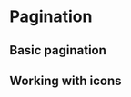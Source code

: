 # Pagination

## Basic pagination

<code-preview>
  <template>
    <nav aria-label="Page navigation example">
      <ul class="inline-flex overflow-hidden border border-solid rounded">
        <li class="inline-block px-3 py-2 text-base font-normal leading-6 text-center text-blue-600 align-middle border-r border-solid cursor-pointer hover:bg-gray-200 active:bg-gray-200 focus:outline-none"><a class="page-link" href="#">Previous</a></li>
        <li class="inline-block px-3 py-2 text-base font-normal leading-6 text-center text-blue-600 align-middle border-r border-solid cursor-pointer hover:bg-gray-200 active:bg-gray-200 focus:outline-none"><a class="page-link" href="#">1</a></li>
        <li class="inline-block px-3 py-2 text-base font-normal leading-6 text-center text-blue-600 align-middle border-r border-solid cursor-pointer hover:bg-gray-200 active:bg-gray-200 focus:outline-none"><a class="page-link" href="#">2</a></li>
        <li class="inline-block px-3 py-2 text-base font-normal leading-6 text-center text-blue-600 align-middle border-r border-solid cursor-pointer hover:bg-gray-200 active:bg-gray-200 focus:outline-none"><a class="page-link" href="#">3</a></li>
        <li class="inline-block px-3 py-2 text-base font-normal leading-6 text-center text-blue-600 align-middle border-solid cursor-pointer hover:bg-gray-200 active:bg-gray-200 focus:outline-none"><a class="page-link" href="#">Next</a></li>
      </ul>
    </nav>
  </template>
</code-preview>

## Working with icons

<code-preview>
  <template>
    <nav aria-label="Page navigation example">
      <ul class="inline-flex overflow-hidden border border-solid rounded">
        <li class="inline-block px-3 py-2 text-base font-normal leading-6 text-center text-blue-600 align-middle border-r border-solid cursor-pointer hover:bg-gray-200 focus:outline-none active:bg-gray-200">
          <a href="#" aria-label="Previous">
            <span aria-hidden="true">&laquo;</span>
          </a>
        </li>
        <li class="inline-block px-3 py-2 text-base font-normal leading-6 text-center text-blue-600 align-middle border-r border-solid cursor-pointer hover:bg-gray-200 focus:outline-none active:bg-gray-200"><a class="page-link" href="#">1</a></li>
        <li class="inline-block px-3 py-2 text-base font-normal leading-6 text-center text-blue-600 align-middle border-r border-solid cursor-pointer hover:bg-gray-200 focus:outline-none active:bg-gray-200"><a class="page-link" href="#">2</a></li>
        <li class="inline-block px-3 py-2 text-base font-normal leading-6 text-center text-blue-600 align-middle border-r border-solid cursor-pointer hover:bg-gray-200 focus:outline-none active:bg-gray-200"><a class="page-link" href="#">3</a></li>
        <li class="inline-block px-3 py-2 text-base font-normal leading-6 text-center text-blue-600 align-middle cursor-pointer hover:bg-gray-200 focus:outline-none active:bg-gray-200">
          <a href="#" aria-label="Next">
            <span aria-hidden="true">&raquo;</span>
          </a>
        </li>
      </ul>
    </nav>
  </template>
</code-preview>

